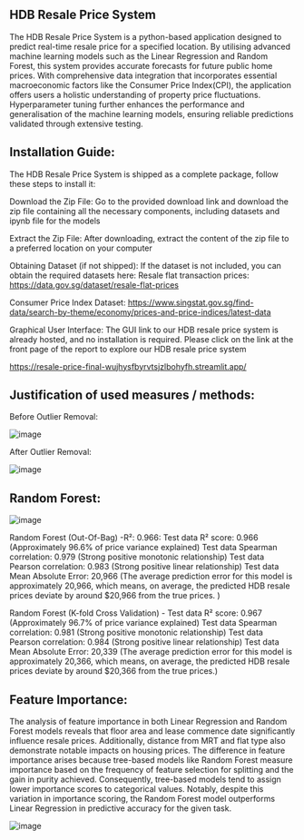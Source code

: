 ## HDB Resale Price System

 The HDB Resale Price System is a python-based application designed to predict real-time resale price for a specified location. By utilising advanced machine learning models such as the Linear Regression and Random Forest, this system provides accurate forecasts for future public home prices. With comprehensive data integration that incorporates essential macroeconomic factors like the Consumer Price Index(CPI), the application offers users a holistic understanding of property price fluctuations. Hyperparameter tuning further enhances the performance and generalisation of the machine learning models, ensuring reliable predictions validated through extensive testing.


## Installation Guide:
The HDB Resale Price System is shipped as a complete package, follow these steps to install it:

Download the Zip File: 
Go to the provided download link and download the zip file containing all the necessary components, including datasets and ipynb file for the models

Extract the Zip File: 
After downloading, extract the content of the zip file to a preferred location on your computer 

Obtaining Dataset (if not shipped):
If the dataset is not included, you can obtain the required datasets here:
Resale flat transaction prices: https://data.gov.sg/dataset/resale-flat-prices

Consumer Price Index Dataset: https://www.singstat.gov.sg/find-data/search-by-theme/economy/prices-and-price-indices/latest-data

Graphical User Interface: The GUI link to our HDB resale price system is already hosted, and no installation is required. Please click on the link at the front page of the report to explore our HDB resale price system

https://resale-price-final-wujhysfbyrvtsjzlbohyfh.streamlit.app/

## Justification of used measures / methods:


Before Outlier Removal:

![image](https://github.com/samuelgjy/resale_price/assets/110824653/5032d2fb-17d4-4797-9530-a3ff6b18a7e3)

After Outlier Removal:

![image](https://github.com/samuelgjy/resale_price/assets/110824653/a8c83528-4f82-4e68-8a6d-415fc44abb4a)

## Random Forest:

![image](https://github.com/samuelgjy/resale_price/assets/110824653/9f1b0256-635f-4195-9276-faa912b853f9)

Random Forest (Out-Of-Bag) -R²: 0.966: 
Test data R² score: 0.966 (Approximately 96.6% of price variance explained)
Test data Spearman correlation: 0.979 (Strong positive monotonic relationship)
Test data Pearson correlation: 0.983 (Strong positive linear relationship)
Test data Mean Absolute Error: 20,966 (The average prediction error for this model is  approximately 20,966, which means, on average, the predicted HDB resale prices deviate by around $20,966 from the true prices. )

Random Forest (K-fold Cross Validation) - 
Test data R² score: 0.967 (Approximately 96.7% of price variance explained)
Test data Spearman correlation: 0.981 (Strong positive monotonic relationship)
Test data Pearson correlation: 0.984 (Strong positive linear relationship)
Test data Mean Absolute Error: 20,339 (The average prediction error for this model is  approximately 20,366, which means, on average, the predicted HDB resale prices deviate by around $20,366 from the true prices.)


## Feature Importance:

The analysis of feature importance in both Linear Regression and Random Forest models reveals that floor area and lease commence date significantly influence resale prices. Additionally, distance from MRT and flat type also demonstrate notable impacts on housing prices. The difference in feature importance arises because tree-based models like Random Forest measure importance based on the frequency of feature selection for splitting and the gain in purity achieved. Consequently, tree-based models tend to assign lower importance scores to categorical values. Notably, despite this variation in importance scoring, the Random Forest model outperforms Linear Regression in predictive accuracy for the given task.


![image](https://github.com/samuelgjy/resale_price/assets/110824653/caed3c20-ae58-4911-8f13-8c7aac177b29)

